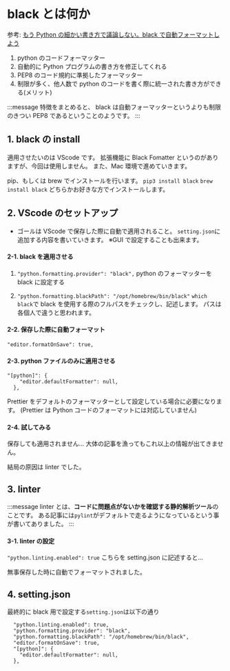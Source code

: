 # black とは何か

参考: [もう Python の細かい書き方で議論しない。black で自動フォーマットしよう](https://blog.hirokiky.org/entry/2019/06/03/202745)

1. python のコードフォーマッター
2. 自動的に Python プログラムの書き方を修正してくれる
3. PEP8 のコード規約に準拠したフォーマッター
4. 制限が多く、他人数で python のコードを書く際に統一された書き方ができる(メリット)

:::message
特徴をまとめると、
black は自動フォーマッターというよりも制限のきつい PEP8 であるということのようです。
:::

## 1. black の install

適用させたいのは VScode です。
拡張機能に Black Fomatter というのがありますが、今回は使用しません。
また、Mac 環境で進めていきます。

pip、もしくは brew でインストールを行います。
`pip3 install black`
`brew install black`
どちらかお好きな方でインストールします。

## 2. VScode のセットアップ

- ゴールは VScode で保存した際に自動で適用されること。
  `setting.json`に追加する内容を書いていきます。
  ※GUI で設定することも出来ます。

#### 2-1. black を適用させる

1. `"python.formatting.provider": "black",`
   python のフォーマッターを black に設定する

2. `"python.formatting.blackPath": "/opt/homebrew/bin/black"`
   `which black`で black を使用する際のフルパスをチェックし、記述します。
   パスは各個人で違うと思われます。

#### 2-2. 保存した際に自動フォーマット

`"editor.formatOnSave": true,`

#### 2-3. python ファイルのみに適用させる

```json: setting.json
"[python]": {
    "editor.defaultFormatter": null,
  },
```

Prettier をデフォルトのフォーマッターとして設定している場合に必要になります。
(Prettier は Python コードのフォーマットには対応していません)

#### 2-4. 試してみる

保存しても適用されません...
大体の記事を漁ってもこれ以上の情報が出てきません。

結局の原因は linter でした。

## 3. linter

:::message
linter とは、**コードに問題点がないかを確認する静的解析ツール**のことです。
ある記事には`pylint`がデフォルトで走るようになっているという事が書いてありました。
:::

#### 3-1. linter の設定

`"python.linting.enabled": true`
こちらを setting.json に記述すると...

無事保存した時に自動でフォーマットされました。

## 4. setting.json

最終的に black 用で設定する`setting.json`は以下の通り

```json: setting.json
  "python.linting.enabled": true,
  "python.formatting.provider": "black",
  "python.formatting.blackPath": "/opt/homebrew/bin/black",
  "editor.formatOnSave": true,
  "[python]": {
    "editor.defaultFormatter": null,
  },
```
